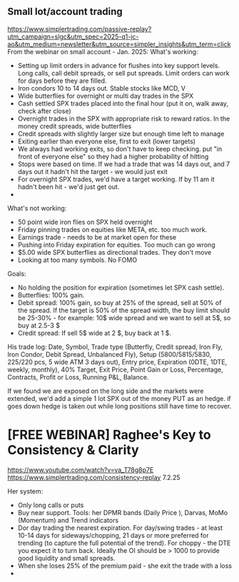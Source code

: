 ## Small lot/account trading
https://www.simplertrading.com/passive-replay?utm_campaign=slgc&utm_spec=2025-q1-jc-ao&utm_medium=newsletter&utm_source=simpler_insights&utm_term=click
From the webinar on small account - Jan. 2025:
What's working:
* Setting up limit orders in advance for flushes into key support levels. Long calls, call debit spreads, or sell put spreads. Limit orders can work for days before they are filled.
* Iron condors 10 to 14 days out. Stable stocks like MCD, V
* Wide butterflies for overnight or multi day trades in the SPX
* Cash settled SPX trades placed into the final hour (put it on, walk away, check after close)
* Overnight trades in the SPX with appropriate risk to reward ratios. In the money credit spreads, wide butterflies
* Credit spreads with slightly larger size but enough time left to manage
* Exiting earlier than everyone else, first to exit (lower targets)
* We always had working exits, so don't have to keep checking. put "in front of everyone else" so they had a higher probability of hitting
* Stops were based on time. If we had a trade that was 14 days out, and 7 days out it hadn't hit the target - we would just exit
* For overnight SPX trades, we'd have a target working. If by 11 am it hadn't been hit - we'd just get out.
* 
What's not working:
* 50 point wide iron flies on SPX held overnight
* Friday pinning trades on equities like META, etc. too much work.
* Earnings trade - needs to be at market open for these
* Pushing into Friday expiration for equities. Too much can go wrong
* $5.00 wide SPX butterflies as directional trades. They don't move
* Looking at too many symbols. No FOMO

Goals:
* No holding the position for expiration (sometimes let SPX cash settle).
* Butterflies: 100% gain. 
* Debit spread: 100% gain, so buy at 25% of the spread, sell at 50% of the spread. If the target is 50% of the spread width, the buy limit should be 25-30% - for example: 10$ wide spread and we want to sell at 5$, so buy at 2.5-3 $
* Credit spread: If sell 5$ wide at 2 $, buy back at 1 $.

His trade log: Date, Symbol, Trade type (Butterfly, Credit spread, Iron Fly, Iron Condor, Debit Spread, Unbalanced Fly), Setup (5800/5815/5830, 225/220 pcs, 5 wide ATM 3 days out), Entry price, Expiration (0DTE, 1DTE, weekly, monthly), 40% Target, Exit Price, Point Gain or Loss, Percentage,  Contracts, Profit or Loss, Running P&L, Balance.

If we found we are exposed on the long side and the markets were extended, we'd add a simple 1 lot SPX out of the money PUT as an hedge. if goes down hedge is taken out while long positions still have time to recover.

# [FREE WEBINAR] Raghee's Key to Consistency & Clarity
https://www.youtube.com/watch?v=va_T78g8p7E
https://www.simplertrading.com/consistency-replay
7.2.25

Her system:
* Only long calls or puts
* Buy near support. Tools: her DPMR bands (Daily Price ), Darvas, MoMo (Momentum) and Trend indicators
* Dor day trading the nearest expiration. For day/swing trades - at least 10-14 days for sideways/chopping, 21 days or more preferred for trending (to capture the full potential of the trend). For choppy - the DTE you expect it to turn back. Ideally the OI should be > 1000 to provide good liquidity and small spreads.
* When she loses 25% of the premium paid - she exit the trade with a loss
* 